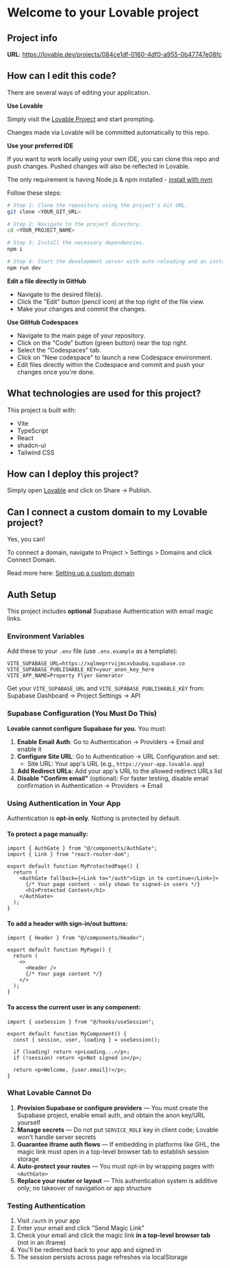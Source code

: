 # Welcome to your Lovable project

## Project info

**URL**: https://lovable.dev/projects/084ce1df-0160-4df0-a955-0b47747e08fc

## How can I edit this code?

There are several ways of editing your application.

**Use Lovable**

Simply visit the [Lovable Project](https://lovable.dev/projects/084ce1df-0160-4df0-a955-0b47747e08fc) and start prompting.

Changes made via Lovable will be committed automatically to this repo.

**Use your preferred IDE**

If you want to work locally using your own IDE, you can clone this repo and push changes. Pushed changes will also be reflected in Lovable.

The only requirement is having Node.js & npm installed - [install with nvm](https://github.com/nvm-sh/nvm#installing-and-updating)

Follow these steps:

```sh
# Step 1: Clone the repository using the project's Git URL.
git clone <YOUR_GIT_URL>

# Step 2: Navigate to the project directory.
cd <YOUR_PROJECT_NAME>

# Step 3: Install the necessary dependencies.
npm i

# Step 4: Start the development server with auto-reloading and an instant preview.
npm run dev
```

**Edit a file directly in GitHub**

- Navigate to the desired file(s).
- Click the "Edit" button (pencil icon) at the top right of the file view.
- Make your changes and commit the changes.

**Use GitHub Codespaces**

- Navigate to the main page of your repository.
- Click on the "Code" button (green button) near the top right.
- Select the "Codespaces" tab.
- Click on "New codespace" to launch a new Codespace environment.
- Edit files directly within the Codespace and commit and push your changes once you're done.

## What technologies are used for this project?

This project is built with:

- Vite
- TypeScript
- React
- shadcn-ui
- Tailwind CSS

## How can I deploy this project?

Simply open [Lovable](https://lovable.dev/projects/084ce1df-0160-4df0-a955-0b47747e08fc) and click on Share -> Publish.

## Can I connect a custom domain to my Lovable project?

Yes, you can!

To connect a domain, navigate to Project > Settings > Domains and click Connect Domain.

Read more here: [Setting up a custom domain](https://docs.lovable.dev/tips-tricks/custom-domain#step-by-step-guide)

## Auth Setup

This project includes **optional** Supabase Authentication with email magic links.

### Environment Variables

Add these to your `.env` file (use `.env.example` as a template):

```
VITE_SUPABASE_URL=https://xqlmeprrvijmcxvbaubq.supabase.co
VITE_SUPABASE_PUBLISHABLE_KEY=your_anon_key_here
VITE_APP_NAME=Property Flyer Generator
```

Get your `VITE_SUPABASE_URL` and `VITE_SUPABASE_PUBLISHABLE_KEY` from:
Supabase Dashboard → Project Settings → API

### Supabase Configuration (You Must Do This)

**Lovable cannot configure Supabase for you.** You must:

1. **Enable Email Auth**: Go to Authentication → Providers → Email and enable it
2. **Configure Site URL**: Go to Authentication → URL Configuration and set:
   - Site URL: Your app's URL (e.g., `https://your-app.lovable.app`)
3. **Add Redirect URLs**: Add your app's URL to the allowed redirect URLs list
4. **Disable "Confirm email"** (optional): For faster testing, disable email confirmation in Authentication → Providers → Email

### Using Authentication in Your App

Authentication is **opt-in only**. Nothing is protected by default.

#### To protect a page manually:

```tsx
import { AuthGate } from "@/components/AuthGate";
import { Link } from "react-router-dom";

export default function MyProtectedPage() {
  return (
    <AuthGate fallback={<Link to="/auth">Sign in to continue</Link>}>
      {/* Your page content - only shown to signed-in users */}
      <h1>Protected Content</h1>
    </AuthGate>
  );
}
```

#### To add a header with sign-in/out buttons:

```tsx
import { Header } from "@/components/Header";

export default function MyPage() {
  return (
    <>
      <Header />
      {/* Your page content */}
    </>
  );
}
```

#### To access the current user in any component:

```tsx
import { useSession } from "@/hooks/useSession";

export default function MyComponent() {
  const { session, user, loading } = useSession();
  
  if (loading) return <p>Loading...</p>;
  if (!session) return <p>Not signed in</p>;
  
  return <p>Welcome, {user.email}!</p>;
}
```

### What Lovable Cannot Do

1. **Provision Supabase or configure providers** — You must create the Supabase project, enable email auth, and obtain the anon key/URL yourself
2. **Manage secrets** — Do not put `SERVICE_ROLE` key in client code; Lovable won't handle server secrets
3. **Guarantee iframe auth flows** — If embedding in platforms like GHL, the magic link must open in a top-level browser tab to establish session storage
4. **Auto-protect your routes** — You must opt-in by wrapping pages with `<AuthGate>`
5. **Replace your router or layout** — This authentication system is additive only; no takeover of navigation or app structure

### Testing Authentication

1. Visit `/auth` in your app
2. Enter your email and click "Send Magic Link"
3. Check your email and click the magic link **in a top-level browser tab** (not in an iframe)
4. You'll be redirected back to your app and signed in
5. The session persists across page refreshes via localStorage
